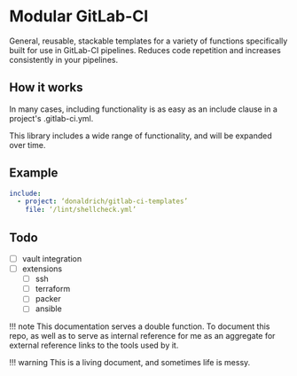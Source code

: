 # Modular GitLab-CI

General, reusable, stackable templates for a variety of functions specifically built for use in GitLab-CI pipelines. Reduces code repetition and increases consistently in your pipelines.

## How it works

In many cases, including functionality is as easy as an include clause in a project's .gitlab-ci.yml. 

This library includes a wide range of functionality, and will be expanded over time.

## Example

``` yaml
include:
  - project: ‘donaldrich/gitlab-ci-templates’
    file: ‘/lint/shellcheck.yml’
```

## Todo

- [ ] vault integration
- [ ] extensions
  - [ ] ssh
  - [ ] terraform
  - [ ] packer
  - [ ] ansible

!!! note
    This documentation serves a double function. To document this repo, as well as to serve as internal reference for me as an aggregate for external reference links to the tools used by it.

!!! warning
    This is a living document, and sometimes life is messy.
